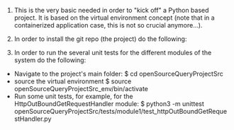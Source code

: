 1. This is the very basic needed in order to "kick off" a Python based project.
It is based on the virtual environment concept (note that in a containerized
application case, this is not so crucial anymore...).

2. In order to install the git repo (the project) do the following:

3. In order to run the several unit tests for the different modules of the system do the following:
- Navigate to the project's main folder:
$ cd openSourceQueryProjectSrc
- source the virtual environment
$ source openSourceQueryProjectSrc_env/bin/activate
- Run some unit tests, for example, for the HttpOutBoundGetRequestHandler module:
$ python3 -m unittest openSourceQueryProjectSrc/tests/module1/test_httpOutBoundGetRequestHandler.py
